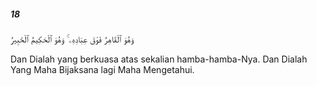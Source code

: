 ##### 18

<span class="ayah">وَهُوَ ٱلْقَاهِرُ فَوْقَ عِبَادِهِۦ ۚ وَهُوَ ٱلْحَكِيمُ ٱلْخَبِيرُ</span>

<span class="ayah_translation">Dan Dialah yang berkuasa atas sekalian hamba-hamba-Nya. Dan Dialah Yang Maha Bijaksana lagi Maha Mengetahui.</span>
